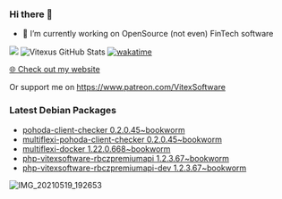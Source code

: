 ### Hi there 👋

- 🔭 I’m currently working on OpenSource  (not even) FinTech software

![](https://komarev.com/ghpvc/?username=Vitexus)
![Vitexus GitHub Stats](https://github-readme-stats.vercel.app/api?username=Vitexus&show_icons=true)
[![wakatime](https://wakatime.com/badge/user/5abba9ca-813e-43ac-9b5f-b1cfdf3dc1c7.svg)](https://wakatime.com/@5abba9ca-813e-43ac-9b5f-b1cfdf3dc1c7)

<p><a href="https://vitexsoftware.cz">🌐 Check out my website</a></p>

Or support me on https://www.patreon.com/VitexSoftware

### Latest Debian Packages
<!-- DEBIAN-PACKAGES-LIST:START -->
- [pohoda-client-checker 0.2.0.45~bookworm](https://repo.vitexsoftware.com/package.php?package=pohoda-client-checker)
- [multiflexi-pohoda-client-checker 0.2.0.45~bookworm](https://repo.vitexsoftware.com/package.php?package=multiflexi-pohoda-client-checker)
- [multiflexi-docker 1.22.0.668~bookworm](https://repo.vitexsoftware.com/package.php?package=multiflexi-docker)
- [php-vitexsoftware-rbczpremiumapi 1.2.3.67~bookworm](https://repo.vitexsoftware.com/package.php?package=php-vitexsoftware-rbczpremiumapi)
- [php-vitexsoftware-rbczpremiumapi-dev 1.2.3.67~bookworm](https://repo.vitexsoftware.com/package.php?package=php-vitexsoftware-rbczpremiumapi-dev)
<!-- DEBIAN-PACKAGES-LIST:END -->

![IMG_20210519_192653](https://user-images.githubusercontent.com/2621130/120022731-1bd48900-bfed-11eb-90f9-4f88f560b8b7.jpg)

<!--
**Vitexus/Vitexus** is a ✨ _special_ ✨ repository because its `README.md` (this file) appears on your GitHub profile.

Here are some ideas to get you started:

- 🌱 I’m currently learning ...
- 👯 I’m looking to collaborate on ...
- 🤔 I’m looking for help with ...
- 💬 Ask me about ...
- 📫 How to reach me: ...
- 😄 Pronouns: ...
- ⚡ Fun fact: ...
-->



